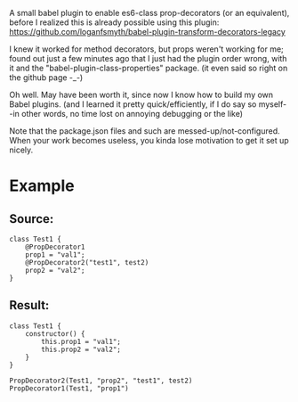A small babel plugin to enable es6-class prop-decorators (or an equivalent), before I realized this is already possible using this plugin: https://github.com/loganfsmyth/babel-plugin-transform-decorators-legacy

I knew it worked for method decorators, but props weren't working for me; found out just a few minutes ago that I just had the plugin order wrong, with it and the "babel-plugin-class-properties" package. (it even said so right on the github page -_-)

Oh well. May have been worth it, since now I know how to build my own Babel plugins. (and I learned it pretty quick/efficiently, if I do say so myself--in other words, no time lost on annoying debugging or the like)

Note that the package.json files and such are messed-up/not-configured. When your work becomes useless, you kinda lose motivation to get it set up nicely.

Example
==========
Source:
----------
```
class Test1 {
	@PropDecorator1
	prop1 = "val1";
	@PropDecorator2("test1", test2)
	prop2 = "val2";
}
```

Result:
----------
```
class Test1 {
	constructor() {
		this.prop1 = "val1";
		this.prop2 = "val2";
	}
}

PropDecorator2(Test1, "prop2", "test1", test2)
PropDecorator1(Test1, "prop1")
```